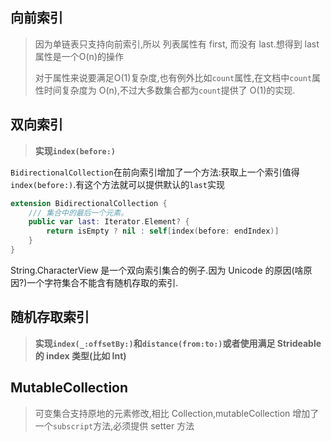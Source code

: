 ## 向前索引

> 因为单链表只支持向前索引,所以 列表属性有 first, 而没有 last.想得到 last 属性是一个O(n)的操作
>
> 对于属性来说要满足O(1)复杂度,也有例外比如`count`属性,在文档中`count`属性时间复杂度为 O(n),不过大多数集合都为`count`提供了 O(1)的实现.

## 双向索引

> **实现`index(before:)`**

`BidirectionalCollection`在前向索引增加了一个方法:获取上一个索引值得`index(before:)`.有这个方法就可以提供默认的`last`实现

```swift
extension BidirectionalCollection {
	/// 集合中的最后一个元素。
	public var last: Iterator.Element? {
		return isEmpty ? nil : self[index(before: endIndex)] 
	}
}
```

String.CharacterView 是一个双向索引集合的例子.因为 Unicode 的原因(啥原因?)一个字符集合不能含有随机存取的索引.

## 随机存取索引

> **实现`index(_:offsetBy:)`和`distance(from:to:)`或者使用满足 Strideable的 index 类型(比如 Int)**



## MutableCollection

> 可变集合支持原地的元素修改,相比 Collection,mutableCollection 增加了一个`subscript`方法,必须提供 setter 方法

